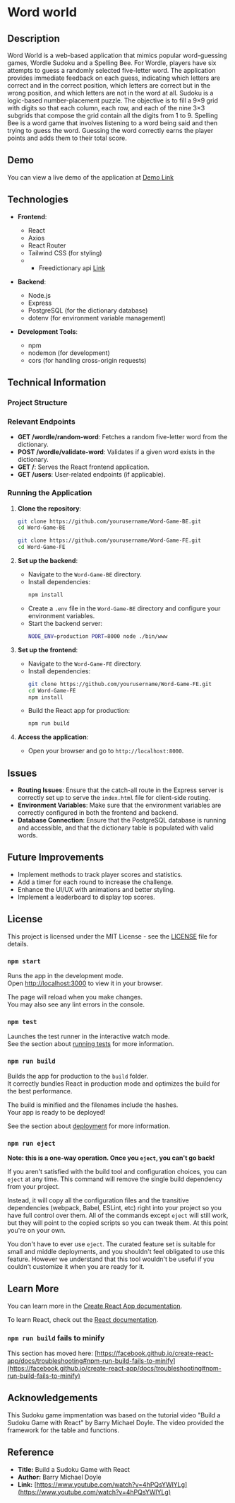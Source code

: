 # Word world

## Description
Word World is a web-based application that mimics popular word-guessing games, Wordle Sudoku and a Spelling Bee. For Wordle, players have six attempts to guess a randomly selected five-letter word. The application provides immediate feedback on each guess, indicating which letters are correct and in the correct position, which letters are correct but in the wrong position, and which letters are not in the word at all.
Sudoku is a logic-based number-placement puzzle. The objective is to fill a 9×9 grid with digits so that each column, each row, and each of the nine 3×3 subgrids that compose the grid contain all the digits from 1 to 9.
Spelling Bee is a word game that involves listening to a word being said and then trying to guess the word. Guessing the word correctly earns the player points and adds them to their total score.

## Demo
You can view a live demo of the application at [Demo Link](https://word-game-be.onrender.com/) 

## Technologies
- **Frontend**: 
  - React
  - Axios
  - React Router
  - Tailwind CSS (for styling)
  - - Freedictionary api [Link](https://dictionaryapi.dev/)
  
- **Backend**: 
  - Node.js
  - Express
  - PostgreSQL (for the dictionary database)
  - dotenv (for environment variable management)
  
- **Development Tools**:
  - npm
  - nodemon (for development)
  - cors (for handling cross-origin requests)

## Technical Information
### Project Structure


### Relevant Endpoints
- **GET /wordle/random-word**: Fetches a random five-letter word from the dictionary.
- **POST /wordle/validate-word**: Validates if a given word exists in the dictionary.
- **GET /**: Serves the React frontend application.
- **GET /users**: User-related endpoints (if applicable).

### Running the Application
1. **Clone the repository**:
   ```bash
   git clone https://github.com/yourusername/Word-Game-BE.git
   cd Word-Game-BE
   ```
   ```bash
   git clone https://github.com/yourusername/Word-Game-FE.git
   cd Word-Game-FE
   ```

2. **Set up the backend**:
   - Navigate to the `Word-Game-BE` directory.
   - Install dependencies:
     ```bash
     npm install
     ```
   - Create a `.env` file in the `Word-Game-BE` directory and configure your environment variables.
   - Start the backend server:
     ```bash
     NODE_ENV=production PORT=8000 node ./bin/www
     ```

3. **Set up the frontend**:
   - Navigate to the `Word-Game-FE` directory.
   - Install dependencies:
     ```bash
     git clone https://github.com/yourusername/Word-Game-FE.git
     cd Word-Game-FE
     npm install
     ```
   - Build the React app for production:
     ```bash
     npm run build
     ```

4. **Access the application**:
   - Open your browser and go to `http://localhost:8000`.

## Issues
- **Routing Issues**: Ensure that the catch-all route in the Express server is correctly set up to serve the `index.html` file for client-side routing.
- **Environment Variables**: Make sure that the environment variables are correctly configured in both the frontend and backend.
- **Database Connection**: Ensure that the PostgreSQL database is running and accessible, and that the dictionary table is populated with valid words.

## Future Improvements
- Implement methods to track player scores and statistics.
- Add a timer for each round to increase the challenge.
- Enhance the UI/UX with animations and better styling.
- Implement a leaderboard to display top scores.

## License
This project is licensed under the MIT License - see the [LICENSE](LICENSE) file for details.

### `npm start`

Runs the app in the development mode.\
Open [http://localhost:3000](http://localhost:3000) to view it in your browser.

The page will reload when you make changes.\
You may also see any lint errors in the console.

### `npm test`

Launches the test runner in the interactive watch mode.\
See the section about [running tests](https://facebook.github.io/create-react-app/docs/running-tests) for more information.

### `npm run build`

Builds the app for production to the `build` folder.\
It correctly bundles React in production mode and optimizes the build for the best performance.

The build is minified and the filenames include the hashes.\
Your app is ready to be deployed!

See the section about [deployment](https://facebook.github.io/create-react-app/docs/deployment) for more information.

### `npm run eject`

**Note: this is a one-way operation. Once you `eject`, you can't go back!**

If you aren't satisfied with the build tool and configuration choices, you can `eject` at any time. This command will remove the single build dependency from your project.

Instead, it will copy all the configuration files and the transitive dependencies (webpack, Babel, ESLint, etc) right into your project so you have full control over them. All of the commands except `eject` will still work, but they will point to the copied scripts so you can tweak them. At this point you're on your own.

You don't have to ever use `eject`. The curated feature set is suitable for small and middle deployments, and you shouldn't feel obligated to use this feature. However we understand that this tool wouldn't be useful if you couldn't customize it when you are ready for it.

## Learn More

You can learn more in the [Create React App documentation](https://facebook.github.io/create-react-app/docs/getting-started).

To learn React, check out the [React documentation](https://reactjs.org/).



### `npm run build` fails to minify

This section has moved here: [https://facebook.github.io/create-react-app/docs/troubleshooting#npm-run-build-fails-to-minify](https://facebook.github.io/create-react-app/docs/troubleshooting#npm-run-build-fails-to-minify)

## Acknowledgements
This Sudoku game impmentation was based on the tutorial video "Build a Sudoku Game with React" by Barry Michael Doyle. The video provided the framework for the table and functions. 

## Reference 
- **Title:** Build a Sudoku Game with React
- **Author:** Barry Michael Doyle
- **Link:** [https://www.youtube.com/watch?v=4hPQsYWlYLg](https://www.youtube.com/watch?v=4hPQsYWlYLg)
